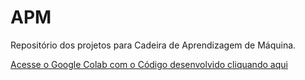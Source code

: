 # APM
Repositório dos projetos para Cadeira de Aprendizagem de Máquina.

 <a href="https://colab.research.google.com/drive/1_bQlWhb3QFm6q8GiXkO-dLBz-lt3ofY0?usp=sharing)https://colab.research.google.com/drive/1_bQlWhb3QFm6q8GiXkO-dLBz-lt3ofY0?usp=sharing" target="_blank">Acesse o Google Colab com o Código desenvolvido cliquando aqui</a>
